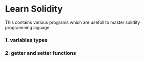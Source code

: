 # Learn Solidity
This contains various programs which are usefull to master solidity programming laguage 
### 1. variables types
### 2. getter and setter functions

